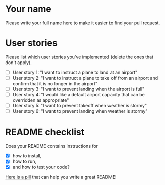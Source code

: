 # Your name

Please write your full name here to make it easier to find your pull request.

# User stories 

Please list which user stories you've implemented (delete the ones that don't apply).

- [ ] User story 1: "I want to instruct a plane to land at an airport"
- [ ] User story 2: "I want to instruct a plane to take off from an airport and confirm that it is no longer in the airport"
- [ ] User story 3: "I want to prevent landing when the airport is full"
- [ ] User story 4: "I would like a default airport capacity that can be overridden as appropriate"
- [ ] User story 5: "I want to prevent takeoff when weather is stormy"
- [ ] User story 6: "I want to prevent landing when weather is stormy"

# README checklist

Does your README contains instructions for

- [X] how to install,
- [X] how to run,
- [X] and how to test your code?

[Here is a pill](https://github.com/makersacademy/course/blob/main/pills/readmes.md) that can help you write a great README!